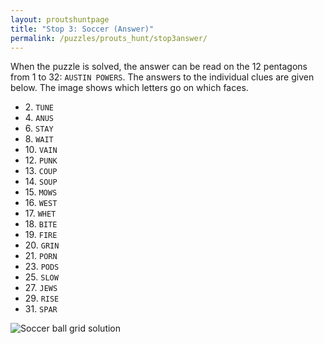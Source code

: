 ```yaml
---
layout: proutshuntpage
title: "Stop 3: Soccer (Answer)"
permalink: /puzzles/prouts_hunt/stop3answer/
---
```


When the puzzle is solved, the answer can be read on the 12 pentagons from 1 to 32: <code>AUSTIN POWERS</code>. The answers to the individual clues are given below. The image shows which letters go on which faces.

<ul>
<li>2. <code>TUNE</code></li>
<li>4. <code>ANUS</code></li>
<li>6. <code>STAY</code></li>
<li>8. <code>WAIT</code></li>
<li>10. <code>VAIN</code></li>
<li>12. <code>PUNK</code></li>
<li>13. <code>COUP</code></li>
<li>14. <code>SOUP</code></li>
<li>15. <code>MOWS</code></li>
<li>16. <code>WEST</code></li>
<li>17. <code>WHET</code></li>
<li>18. <code>BITE</code></li>
<li>19. <code>FIRE</code></li>
<li>20. <code>GRIN</code></li>
<li>21. <code>PORN</code></li>
<li>23. <code>PODS</code></li>
<li>25. <code>SLOW</code></li>
<li>27. <code>JEWS</code></li>
<li>29. <code>RISE</code></li>
<li>31. <code>SPAR</code></li>
</ul>

![Soccer ball grid solution](../soccer_solution.png)